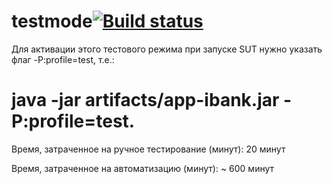 # testmode[![Build status](https://ci.appveyor.com/api/projects/status/6mmh65jfd92a55tb?svg=true)](https://ci.appveyor.com/project/Yarozkiy/testmode)



Для активации этого тестового режима при запуске SUT нужно указать флаг -P:profile=test, т.е.: 
# java -jar artifacts/app-ibank.jar -P:profile=test.

Время, затраченное на ручное тестирование (минут): 20 минут

Время, затраченное на автоматизацию (минут): ~ 600 минут
